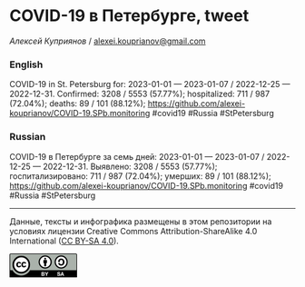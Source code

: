 COVID-19 в Петербурге, tweet
============================

*Алексей Куприянов* /
<a href="mailto:alexei.kouprianov@gmail.com" class="email">alexei.kouprianov@gmail.com</a>

### English

COVID-19 in St. Petersburg for: 2023-01-01 — 2023-01-07 / 2022-12-25 —
2022-12-31. Сonfirmed: 3208 / 5553 (57.77%); hospitalized: 711 / 987
(72.04%); deaths: 89 / 101 (88.12%);
<a href="https://github.com/alexei-kouprianov/COVID-19.SPb.monitoring" class="uri">https://github.com/alexei-kouprianov/COVID-19.SPb.monitoring</a>
\#covid19 \#Russia \#StPetersburg

### Russian

COVID-19 в Петербурге за семь дней: 2023-01-01 — 2023-01-07 / 2022-12-25
— 2022-12-31. Выявлено: 3208 / 5553 (57.77%); госпитализировано: 711 /
987 (72.04%); умерших: 89 / 101 (88.12%);
<a href="https://github.com/alexei-kouprianov/COVID-19.SPb.monitoring" class="uri">https://github.com/alexei-kouprianov/COVID-19.SPb.monitoring</a>
\#covid19 \#Russia \#StPetersburg

------------------------------------------------------------------------

Данные, тексты и инфографика размещены в этом репозитории на условиях
лицензии Creative Commons Attribution-ShareAlike 4.0 International ([CC
BY-SA 4.0](https://creativecommons.org/licenses/by-sa/4.0/)).

![](../misc/CC-BY-SA-icon.png "CC-BY-SA")
